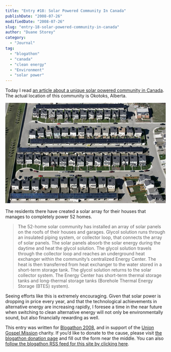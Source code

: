 ```yaml
---
title: "Entry #18: Solar Powered Community In Canada"
publishDate: "2008-07-26"
modifiedDate: "2008-07-26"
slug: "entry-18-solar-powered-community-in-canada"
author: "Duane Storey"
category:
  - "Journal"
tag:
  - "blogathon"
  - "canada"
  - "clean energy"
  - "Environment"
  - "solar power"
---
```


Today I read [an article about a unique solar powered community in Canada](http://digg.com/environment/A_Unique_Solar_Powered_Community_in_Canada). The actual location of this community is Okotoks, Alberta.

![Solar Community](_images/entry-18-solar-powered-community-in-canada-1.jpg)

The residents there have created a solar array for their houses that manages to completely power 52 homes.

> The 52-home solar community has installed an array of solar panels on the roofs of their houses and garages. Glycol solution runs through an insulated piping system, or collector loop, that connects the array of solar panels. The solar panels absorb the solar energy during the daytime and heat the glycol solution. The glycol solution travels through the collector loop and reaches an underground heat exchanger within the community’s centralized Energy Center. The heat is then transferred from heat exchanger to the water stored in a short-term storage tank. The glycol solution returns to the solar collector system. The Energy Center has short-term thermal storage tanks and long-thermal storage tanks (Borehole Thermal Energy Storage (BTES) system).

Seeing efforts like this is extremely encouraging. Given that solar power is dropping in price every year, and that the technological achievements in alternative energy are increasing rapidly, I foresee a time in the near future when switching to clean alternative energy will not only be environmentally sound, but also financially rewarding as well.

This entry was written for [Blogathon 2008](http://www.migratorynerd.com/tag/blogathon), and in support of the [Union Gospel Mission](http://ugm.ca) charity. If you’d like to donate to the cause, please visit [the blogathon donation page](http://miss604.com/blogathon) and fill out the form near the middle. You can also [follow the blogathon RSS feed for this site by clicking here](http://www.migratorynerd.com/tag/blogathon/feed).